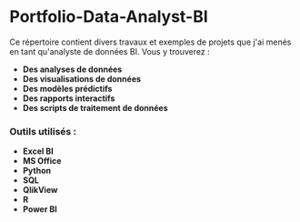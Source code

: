 # Portfolio-Data-Analyst-BI

Ce répertoire contient divers travaux et exemples de projets que j'ai menés en tant qu'analyste de données BI. Vous y trouverez :

- **Des analyses de données**
- **Des visualisations de données**
- **Des modèles prédictifs**
- **Des rapports interactifs**
- **Des scripts de traitement de données**

### Outils utilisés :

- **Excel BI**
- **MS Office**
- **Python**
- **SQL**
- **QlikView**
- **R**
- **Power BI**
